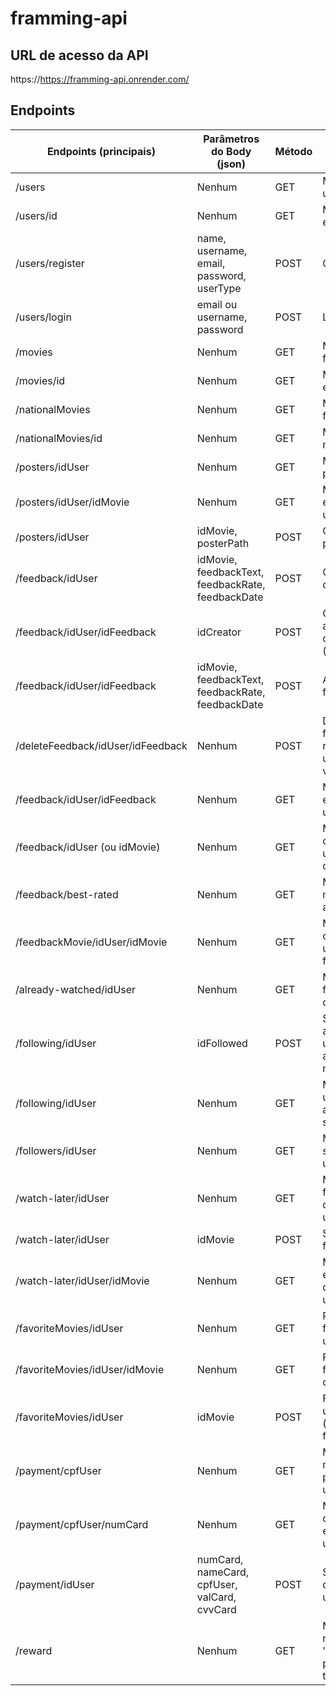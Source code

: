 # framming-api

## URL de acesso da API
https://https://framming-api.onrender.com/

## Endpoints

| Endpoints (principais)  | Parâmetros do Body (json)                                         | Método      | Explicação      
| ------------------------| ------------------------------------------------------------------|-------------|-----------------
|/users                   | Nenhum                                                            | GET         |Mostra todos os users            
|/users/id                | Nenhum                                                            | GET         |Mostra um user específico                         
|/users/register          | name, username, email, password, userType                         | POST        |Cadastra um user                   
|/users/login             | email ou username, password                                       | POST        |Loga um user                   
|/movies                  | Nenhum                                                            | GET         |Mostra "todos" os filmes   
|/movies/id               | Nenhum                                                            | GET         |Mostra um filme específico
|/nationalMovies          | Nenhum                                                            | GET         |Mostra "todos" os filmes nacionais    
|/nationalMovies/id       | Nenhum                                                            | GET         |Mostra um filme nacional específico
|/posters/idUser          | Nenhum                                                            | GET         |Mostra todos os posters do usuário
|/posters/idUser/idMovie  | Nenhum                                                            | GET         |Mostra um poster específico do usuário
|/posters/idUser          | idMovie, posterPath                                               | POST        |Cria/Atualiza um poster do usuário
|/feedback/idUser         | idMovie, feedbackText, feedbackRate, feedbackDate                 | POST        |Cria/Atualiza uma crítica do usuário
|/feedback/idUser/idFeedback | idCreator                                                      | POST        |Curte/Descurte alguma crítica de outro usuário (criador)
|/feedback/idUser/idFeedback | idMovie, feedbackText, feedbackRate, feedbackDate              | POST        |Atualiza um feedback existente
|/deleteFeedback/idUser/idFeedback| Nenhum                                                    | POST        |Deleta um feedback existente, retorno do delete é um response 204 vazio
|/feedback/idUser/idFeedback| Nenhum                                                          | GET         |Mostra uma crítica específica do usuário
|/feedback/idUser (ou idMovie)| Nenhum                                                        | GET         |Mostra todas as crítica daquele usuário, ou, daquele filme
|/feedback/best-rated | Nenhum                                                                | GET         |Mostra as crítica mais curtidas do app
|/feedbackMovie/idUser/idMovie | Nenhum                                                       | GET         |Mostra todas as crítica que o usuário fez daquele filme
|/already-watched/idUser | Nenhum                                                             | GET         |Mostra todos os filmes já vistos pelo o usuário
|/following/idUser | idFollowed                                                               | POST        |Segue/Dessegue algum usuário (o usuário é seguido automaticamente no banco)
|/following/idUser | Nenhum                                                                   | GET         |Mostra todos os usuários que aquele usuário segue
|/followers/idUser | Nenhum                                                                   | GET         |Mostra todos os seguidores do usuário
|/watch-later/idUser | Nenhum                                                                 | GET         |Mostra todos os filmes salvos no quero ver do usuário
|/watch-later/idUser | idMovie                                                                | POST        |Salva/remove um filme do quero ver
|/watch-later/idUser/idMovie | Nenhum                                                         | GET         |Mostra um filme específico salvo no quero ver do usuário
|/favoriteMovies/idUser | Nenhum                                                              | GET         |Pega todos (4) filmes favoritos do usuário
|/favoriteMovies/idUser/idMovie | Nenhum                                                      | GET         |Pega um filme favorito específico do usuário
|/favoriteMovies/idUser | idMovie                                                             | POST        |Favorita/desfavorita um filme do usuário (máx. 4 filmes favoritados)
|/payment/cpfUser | Nenhum                                                                    | GET         |Mostra todos os métodos de pagamento do usuário
|/payment/cpfUser/numCard | Nenhum                                                            | GET         |Mostra um método de pagamento específico do usuário
|/payment/idUser | numCard, nameCard, cpfUser, valCard, cvvCard                               | POST        |Salva um método de pagamento do usuário
|/reward | Nenhum                                                                             | GET         |Mostra todas as recompensas (use 'ticketRecompensa' para diferenciar tipos)
